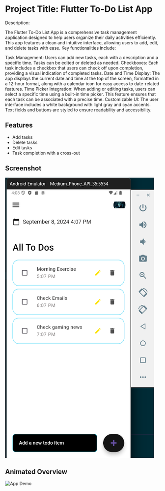 # Project Title: Flutter To-Do List App

Description:

The Flutter To-Do List App is a comprehensive task management application designed to help users organize their daily activities efficiently. This app features a clean and intuitive interface, allowing users to add, edit, and delete tasks with ease. Key functionalities include:

Task Management: Users can add new tasks, each with a description and a specific time. Tasks can be edited or deleted as needed.
Checkboxes: Each task includes a checkbox that users can check off upon completion, providing a visual indication of completed tasks.
Date and Time Display: The app displays the current date and time at the top of the screen, formatted in a 12-hour format, along with a calendar icon for easy access to date-related features.
Time Picker Integration: When adding or editing tasks, users can select a specific time using a built-in time picker. This feature ensures that each task can be associated with a precise time.
Customizable UI: The user interface includes a white background with light gray and cyan accents. Text fields and buttons are styled to ensure readability and accessibility.

## Features
- Add tasks
- Delete tasks
- Edit tasks
- Task completion with a cross-out


## Screenshot
![Flutter todo app](assets/screenshots/GG.png)

## Animated Overview

![App Demo](assets/screenshots/ToDoList.gif)



